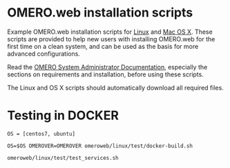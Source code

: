 OMERO.web installation scripts
==============================

Example OMERO.web installation scripts for [Linux](linux) and [Mac OS X](homebrew).
These scripts are provided to help new users with installing OMERO.web for the first time on a clean system, and can be used as the basis for more advanced configurations.

Read the [OMERO System Administrator Documentation](https://www.openmicroscopy.org/site/support/omero5.3-staging/sysadmins/index.html), especially the sections on requirements and installation, before using these scripts.

The Linux and OS X scripts should automatically download all required files.


Testing in DOCKER
==================

    OS = [centos7, ubuntu]

    OS=$OS OMEROVER=OMEROVER omeroweb/linux/test/docker-build.sh

    omeroweb/linux/test/test_services.sh 